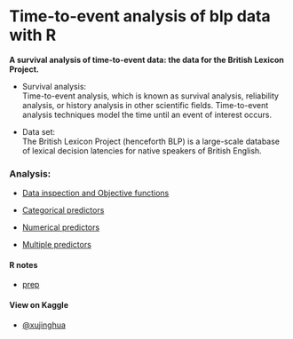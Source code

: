 # Time-to-event analysis of blp data with R
**A survival analysis of time-to-event data: the data for the British Lexicon Project.**
<br>

* Survival analysis:<br>
Time-to-event analysis, which is known as survival analysis, reliability analysis, or history analysis in other scientific fields. Time-to-event analysis techniques model the time until an event of interest occurs. 

* Data set: <br>
The British Lexicon Project (henceforth BLP) is a large-scale database of lexical decision latencies for native speakers of British English. 

### Analysis:

* [Data inspection and Objective functions](https://github.com/JINHXu/blp_t2e/blob/master/t2e_blp.ipynb)

* [Categorical predictors](https://github.com/JINHXu/blp_t2e/blob/master/t2e_blp.ipynb)

* [Numerical predictors](https://github.com/JINHXu/blp_t2e/blob/master/t2e_blp_numerical_predictors.ipynb)

* [Multiple predictors]()


#### R notes

* [prep](https://github.com/JINHXu/blp_t2e/blob/master/t2e-8-nov.ipynb)

#### View on Kaggle

* [@xujinghua](https://www.kaggle.com/xujinghua)



